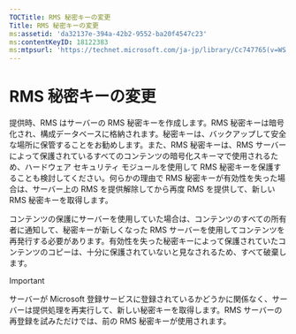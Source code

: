 ```yaml
---
TOCTitle: RMS 秘密キーの変更
Title: RMS 秘密キーの変更
ms:assetid: 'da32137e-394a-42b2-9552-ba20f4547c23'
ms:contentKeyID: 18122383
ms:mtpsurl: 'https://technet.microsoft.com/ja-jp/library/Cc747765(v=WS.10)'
---
```


RMS 秘密キーの変更
==================

提供時、RMS はサーバーの RMS 秘密キーを作成します。RMS 秘密キーは暗号化され、構成データベースに格納されます。秘密キーは、バックアップして安全な場所に保管することをお勧めします。また、RMS 秘密キーは、RMS サーバーによって保護されているすべてのコンテンツの暗号化スキーマで使用されるため、ハードウェア セキュリティ モジュールを使用して RMS 秘密キーを保護することも検討してください。何らかの理由で RMS 秘密キーが有効性を失った場合は、サーバー上の RMS を提供解除してから再度 RMS を提供して、新しい RMS 秘密キーを取得します。

コンテンツの保護にサーバーを使用していた場合は、コンテンツのすべての所有者に通知して、秘密キーが新しくなった RMS サーバーを使用してコンテンツを再発行する必要があります。有効性を失った秘密キーによって保護されていたコンテンツのコピーは、十分に保護されていないと見なされるため、すべて破棄します。


> [!IMPORTANT]
> サーバーが Microsoft 登録サービスに登録されているかどうかに関係なく、サーバーは提供処理を再実行して、新しい秘密キーを取得します。RMS サーバーの再登録を試みただけでは、前の RMS 秘密キーが使用されます。 


